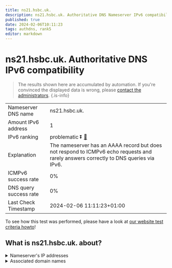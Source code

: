 ```yaml
---
title: ns21.hsbc.uk.
description: ns21.hsbc.uk. Authoritative DNS Nameserver IPv6 compatibility
published: true
date: 2024-02-06T10:11:23
tags: authdns, rank5
editor: markdown
---
```


# ns21.hsbc.uk. Authoritative DNS IPv6 compatibility

> The results shown here are accumulated by automation. If you're convinced the displayed data is wrong, please [contact the administrators](/howto/chat). 
{.is-info}




|   |   |
| - | - |
| Nameserver DNS name | ns21.hsbc.uk.
| Amount IPv6 address | 1
| IPv6 ranking | problematic :arrow_double_down: [🔗](/howto/ranking) |
| Explanation | The nameserver has an AAAA record but does not respond to ICMPv6 echo requests and rarely answers correctly to DNS queries via IPv6. |
| ICMPv6 success rate | 0%|
| DNS query success rate | 0% |
| Last Check Timestamp | 2024-02-06 11:11:23+01:00 |

To see how this test was performed, please have a look at [our website test criteria howto](/howto/testcriteria/authdns)!


## What is ns21.hsbc.uk. about?




<details>
<summary>Nameserver's IP addresses</summary>

2600:2000:2130::100

</details>



<details>
<summary>Associated domain names</summary>

www.hsbc.com

</details>
